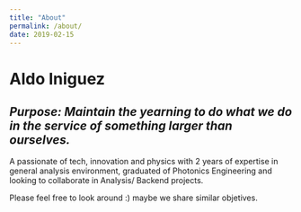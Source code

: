 ```yaml
---
title: "About"
permalink: /about/
date: 2019-02-15
---
```


# Aldo Iniguez
## _Purpose: Maintain the yearning to do what we do in the service of something larger than ourselves._

A passionate of tech, innovation and physics with 2 years of expertise in general analysis environment, graduated of Photonics Engineering and looking to collaborate in Analysis/ Backend projects.

Please feel free to look around :) maybe we share similar objetives.
